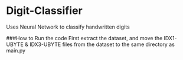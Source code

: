 # Digit-Classifier
Uses Neural Network to classify handwritten digits


###How to Run the code
First extract the dataset, and move the IDX1-UBYTE & IDX3-UBYTE files from the dataset to the same directory as main.py
